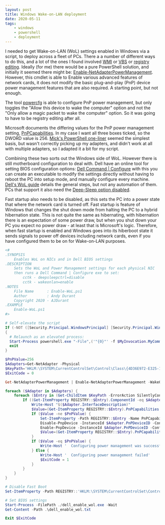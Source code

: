 ```yaml
---
layout: post
title: Windows Wake-on-LAN deployment
date: 2020-05-11
tags:
    - windows
    - powershell
    - deployment
---
```


I needed to get Wake-on-LAN (WoL) settings enabled in Windows via a script, to deploy across a fleet of PCs. There a a number of different ways to do this, and a lot of the ones I found involved [WMI](https://devblogs.microsoft.com/scripting/configure-a-network-adapter-to-wake-a-computer-via-powershell/) or [VBS](https://community.spiceworks.com/scripts/show/240-script-to-enable-wake-on-lan-windows) or [registry](https://mickitblog.blogspot.com/2019/01/powershell-one-liner-to-configure-nic.html) [editing](https://community.spiceworks.com/topic/2239276-script-help-to-disable-power-management-on-network-cards). Ideally (for me) there would be a pure PowerShell solution, and initially it seemed there might be: [Enable-NetAdapterPowerManagement](https://docs.microsoft.com/en-us/powershell/module/netadapter/enable-netadapterpowermanagement). However, this cmdlet is able to Enable various advanced features of network cards, it does not modify the basic plug-and-play (PnP) device power management features that are also required. A starting point, but not enough.

The tool [powercfg](https://stackoverflow.com/questions/11750071/how-do-i-enable-allow-this-device-to-wake-the-computer-programmatically) is able to configure PnP power management, but only toggles the "Allow this device to wake the computer" option and not the "Only allow a magic packet to wake the computer" option. So it was going to have to be registry editing after all.

Microsoft documents the differing values for the PnP power management setting, [PnPCapabilities](https://support.microsoft.com/en-us/help/2740020/information-about-power-management-setting-on-a-network-adapter). In my case I want all three boxes ticked, so the DWORD value is 256. [Mick's PowerShell one-liner](https://mickitblog.blogspot.com/2019/01/powershell-one-liner-to-configure-nic.html) seemed the simplest basis, but wasn't correctly picking up my adapters, and didn't work at all with multiple adapters, so I adapted it a bit for my script.

Combining these two sorts out the Windows side of WoL. However there is still motherboard configuration to deal with. Dell have an online tool for setting BIOS configuration options: [Dell Command | Configure](https://www.dell.com/support/article/en-uk/sln311302/dell-command-configure) with this you can create an executable to modify the settings directly without having to reboot the PC into setup mode, and manually configure every machine. [Dell's WoL guide](https://www.dell.com/support/article/en-uk/sln305365/how-to-setup-wake-on-lan-wol-on-your-dell-system) details the general steps, but not any automation of them. PCs that support it also need the [Deep-Sleep option disabled](https://www.dell.com/support/article/en-uk/sln307243/newer-dell-system-models-will-not-wake-on-lan-with-deep-sleep-control-set-to-s5-in-the-windows).

Fast startup also needs to be disabled, as this sets the PC into a power state that where the network card is turned off. Fast startup is feature of Windows that changes the shut down mode from halting the PC to a hybrid hibernation state. This is not quite the same as hibernating, with hibernation there is an expectation of some power draw, but when you shut down your PC you expect no power draw - at least that is Microsoft's logic. Therefore, when fast startup is enabled and Windows goes into its hiberboot state it sends signals to power off devices including network cards, even if you have configured them to be on for Wake-on-LAN purposes.

```powershell
<#
.SYNOPSIS
    Enables WoL on NICs and in Dell BIOS settings
.DESCRIPTION
    Sets the WoL and Power Management settings for each physical NIC
    then runs a Dell Command | Configure exe to set:
        cctk - deepsleepctrl=disable
        cctk - wakeonlan=enable
.NOTES
    File Name      : Enable-WoL.ps1
    Author         : Andy Durant
    Copyright 2020 - AJDurant
.EXAMPLE
    Enable-WoL.ps1
#>

# Self-elevate the script
If (-NOT ([Security.Principal.WindowsPrincipal] [Security.Principal.WindowsIdentity]::GetCurrent()).IsInRole([Security.Principal.WindowsBuiltInRole]::Administrator))
{
  # Relaunch as an elevated process:
  Start-Process powershell.exe "-File",('"{0}"' -f $MyInvocation.MyCommand.Path) -Verb RunAs -Wait
  exit
}

$PnPValue=256
$Adapters=Get-NetAdapter -Physical
$KeyPath='HKLM:\SYSTEM\CurrentControlSet\Control\Class\{4D36E972-E325-11CE-BFC1-08002bE10318}\'
$ExitCode = 0

Get-NetAdapterPowerManagement | Enable-NetAdapterPowerManagement -WakeOnMagicPacket -WakeOnPattern

foreach ($Adapter in $Adapters) {
    foreach ($Entry in (Get-ChildItem $KeyPath -ErrorAction SilentlyContinue).Name) {
        If ((Get-ItemProperty REGISTRY::$Entry).ComponentId -eq $Adapter.ComponentId) {
            Write-Host "$($Adapter.InterfaceDescription)"
            $Value=(Get-ItemProperty REGISTRY::$Entry).PnPCapabilities
            If ($Value -ne $PnPValue) {
                Set-ItemProperty -Path REGISTRY::$Entry -Name PnPCapabilities -Value $PnPValue -Force
                Disable-PnpDevice -InstanceId $Adapter.PnPDeviceID -Confirm:$false
                Enable-PnpDevice -InstanceId $Adapter.PnPDeviceID -Confirm:$false
                $Value=(Get-ItemProperty REGISTRY::$Entry).PnPCapabilities
            }
            If ($Value -eq $PnPValue) {
                Write-Host '  Configuring power management was successful'
            } Else {
                Write-Host '  Configuring power management failed'
                $ExitCode = 1
            }
        }
    }
}

# Disable Fast Boot
Set-ItemProperty -Path REGISTRY::'HKLM:\SYSTEM\CurrentControlSet\Control\Session Manager\Power' -Name HiberbootEnabled -Value 0 -Force

# Set BIOS settings
Start-Process -FilePath ./dell_enable_wol.exe -Wait
Get-Content -Path .\dell_enable_wol.txt

Exit $ExitCode
```
